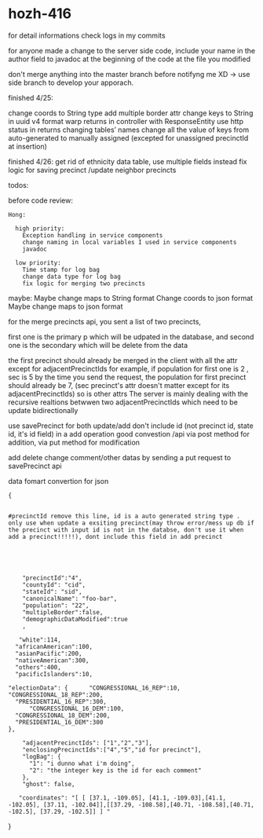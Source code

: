 # hozh-416


for detail informations check logs in my commits

for anyone made a change to the server side code, include your name in the author field to javadoc at the beginning of the code at the file you modified

don't merge anything into the master branch before notifyng me XD -> use side branch to develop your apporach.


finished 4/25: 

change coords to String type
add multiple border attr
change keys to String in uuid v4 format
warp returns in controller with ResponseEntity 
use http status in returns
changing tables’ names
change all the value of keys from auto-generated to manually assigned (excepted for unassigned precinctId at insertion)



finished 4/26: 
  get rid of ethnicity data table, use multiple fields instead
  fix logic for saving precinct /update neighbor precincts











todos:

  before code review:

    Hong:

      high priority:
        Exception handling in service components
        change naming in local variables I used in service components
        javadoc

      low priority:
        Time stamp for log bag
        change data type for log bag
        fix logic for merging two precincts




maybe:
Maybe change maps to String format
Change coords to json format
Maybe change maps to json format





for the merge precincts api, you sent a list of two precincts,

first one is the primary p which will be udpated in the database, and second one is the secondary which will be delete from the data

the first precinct should already be merged in the client with all the attr except for adjacentPrecinctIds
for example, if population for first one is 2 , sec is 5
by the time you send the request, the population for first precinct should already be 7, (sec precinct's attr doesn't matter except for its adjacentPrecinctIds) so is other attrs 
The server is mainly dealing with the recursive realtions betwwen two adjacentPrecinctIds which need to be update bidirectionally


use savePrecinct for both update/add    don't include id (not precinct id, state id, it's id field) in a add operation
good convestion /api via post method for addition, via put method for modification

add delete change comment/other datas by sending a put request to savePrecinct api













data fomart convertion for json

    {


    #precinctId remove this line, id is a auto generated string type . only use when update a exsiting precinct(may throw error/mess up db if the precinct with input id is not in the databse, don't use it when add a precinct!!!!!), dont include this field in add precinct

	
	
	
	
		"precinctId":"4",
        "countyId": "cid",
        "stateId": "sid",
        "canonicalName": "foo-bar",
        "population": "22",
        "multipleBorder":false,
        "demographicDataModified":true
        ,
        
       "white":114,
      "africanAmerican":100,
      "asianPacific":200,
      "nativeAmerican":300,
      "others":400,
      "pacificIslanders":10,
   
    "electionData": {      "CONGRESSIONAL_16_REP":10,  "CONGRESSIONAL_18_REP":200,
      "PRESIDENTIAL_16_REP":300,
          "CONGRESSIONAL_16_DEM":100,
      "CONGRESSIONAL_18_DEM":200,
      "PRESIDENTIAL_16_DEM":300
    },
    
        "adjacentPrecinctIds": ["1","2","3"],
        "enclosingPrecinctIds":["4","5","id for precinct"],
        "logBag": {
          "1": "i dunno what i'm doing",
          "2": "the integer key is the id for each comment"
        },
        "ghost": false,
        
       "coordinates": "[ [ [37.1, -109.05], [41.1, -109.03],[41.1, -102.05], [37.11, -102.04]],[[37.29, -108.58],[40.71, -108.58],[40.71, -102.5], [37.29, -102.5]] ] "   
       
	
	
}



